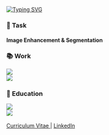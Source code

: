 [![Typing SVG](https://readme-typing-svg.demolab.com?font=Fira+Code&pause=1000&random=false&width=435&lines=Computer+Vision)](https://git.io/typing-svg)

### 🚗 Task

#### Image Enhancement & Segmentation

### 📚 Work

<img src="https://img.shields.io/badge/ CVLAB LAB @ CNU-EADBC6?style=for-the-badge"/>  
</a>
<br>
<a href="https://hmg-scholar.recruiter.co.kr/appsite/company/callSubPage?code1=4000&code2=4100">
<img src="https://img.shields.io/badge/ Hyundai R&D Scholarship Student-002C5F?style=for-the-badge&logo=Hyundai&logoColor=white"/>  
</a>

### 🏫 Education  

<a href="https://cse.unist.ac.kr/eng/">
<img src="https://img.shields.io/badge/M.S. Computer Engineering (2022~2024) - UNIST-44c1c4?style=for-the-badge"/>
</a>
<br>
<a href="https://computer.cnu.ac.kr/computer/en/about.do">
<img src="https://img.shields.io/badge/B.S. Computer Engineering (2016~2022) - CNU-001c54?style=for-the-badge"/>  
</a>
<br>
<br>

<a href="https://lake-blade-22f.notion.site/Seong-deok-Seo-1a061cd8d6af4cb4a3fa33a066f69a04">
  Curriculum Vitae
</a>
|
<a href="https://www.linkedin.com/in/seong-deok-seo/">
  LinkedIn
</a>
